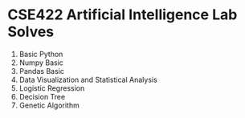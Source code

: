 # CSE422 Artificial Intelligence Lab Solves

1. Basic Python
2. Numpy Basic
3. Pandas Basic
4. Data Visualization and Statistical Analysis
5. Logistic Regression
6. Decision Tree
7. Genetic Algorithm
